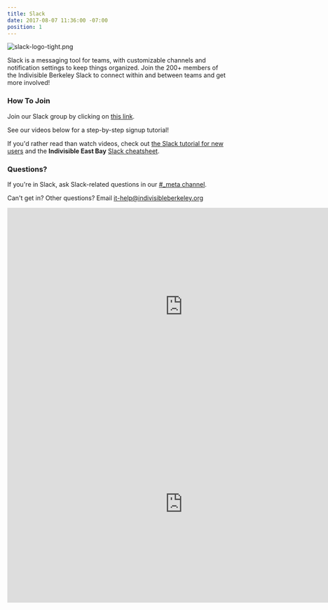 ```yaml
---
title: Slack
date: 2017-08-07 11:36:00 -07:00
position: 1
---
```


![slack-logo-tight.png](/uploads/slack-logo-tight.png)

Slack is a messaging tool for teams, with customizable channels and notification settings to keep things organized.  Join the 200+ members of the Indivisible Berkeley Slack to connect within and between teams and get more involved!

### How To Join

Join our Slack group by clicking on [this link][slackinvite].

See our videos below for a step-by-step signup tutorial!

If you'd rather read than watch videos, check out [the Slack tutorial for new users][slacktutorial] and the **Indivisible East Bay** [Slack cheatsheet][slackcheatsheetieb].

### Questions?

If you're in Slack, ask Slack-related questions in our [#_meta channel][slackmeta].

Can't get in?  Other questions?  Email [it-help@indivisibleberkeley.org][ithelp]

<iframe width="800" height="450" src="https://www.youtube.com/embed/q1QkCJSxu0g" frameborder="0" allowfullscreen></iframe>

<iframe width="800"  height="450" src="https://www.youtube.com/embed/hCOIyv8UbOE" frameborder="0" allowfullscreen></iframe>


[slackinvite]: https://join.slack.com/t/indivisible-berkeley/shared_invite/enQtMjkxMjQ0NzU3MjM2LWJkYzFlOWVkZjAwOWZhNGE1N2VlYWQyOGNlNTc4M2QwMjM0OTdkNGI3NTA2MDJiOWVmNDMzZjFlODY3N2MzMTY
[slackvideo]: https://www.youtube.com/watch?v=q1QkCJSxu0g
[slackvideoieb]: https://www.youtube.com/watch?v=hCOIyv8UbOE
[slacktutorial]: https://get.slack.help/hc/en-us/articles/218080037-Getting-started-for-new-users
[slackcheatsheetieb]: https://docs.google.com/document/d/1A5pI26-VFBfNspn-wNy7-np0kaCJbxZK2wX2BJFSLsU/edit#heading=h.286cqo63hon8
[slackmeta]: https://indivisible-berkeley.slack.com/messages/_meta
[ithelp]: mailto:it-help@indivisibleberkeley.org